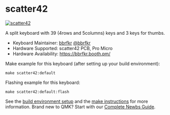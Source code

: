 # scatter42

[![scatter42](https://i.imgur.com/2MGMcip.jpg)](https://imgur.com/2MGMcip)

A split keyboard with 39 (4rows and 5columns) keys and 3 keys for thumbs.

* Keyboard Maintainer: [bbrfkr](https://github.com/bbrfkr) [@bbrfkr](https://twitter.com/bbrfkr)
* Hardware Supported: scatter42 PCB, Pro Micro
* Hardware Availability: https://bbrfkr.booth.pm/

Make example for this keyboard (after setting up your build environment):

    make scatter42:default

Flashing example for this keyboard:

    make scatter42:default:flash

See the [build environment setup](https://docs.qmk.fm/#/getting_started_build_tools) and the [make instructions](https://docs.qmk.fm/#/getting_started_make_guide) for more information. Brand new to QMK? Start with our [Complete Newbs Guide](https://docs.qmk.fm/#/newbs).
